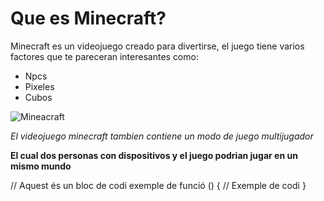 # Que es Minecraft?
Minecraft es un videojuego creado para divertirse, el juego tiene varios factores que te pareceran interesantes como:

- Npcs
- Pixeles
- Cubos

![Mineacraft](https://www.nintendo.com/eu/media/images/10_share_images/games_15/nintendo_switch_4/2x1_NSwitch_Minecraft_image1600w.jpg)

*El videojuego minecraft tambien contiene un modo de juego multijugador*

**El cual dos personas con dispositivos y el juego podrian jugar en un mismo mundo**

// Aquest és un bloc de codi
exemple de funció () {
// Exemple de codi
}
